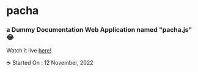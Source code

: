 # pacha
### a Dummy Documentation Web Application named "pacha.js" 😂

Watch it live <a target="_blank" href="https://pachajs.netlify.app/"> here!</a>

☕ Started On : 12 November, 2022
